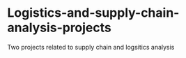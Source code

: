 # Logistics-and-supply-chain-analysis-projects
Two projects related to supply chain and logsitics analysis
